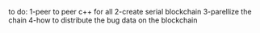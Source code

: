 to do:
1-peer to peer c++ for all
2-create serial blockchain
3-parellize the chain
4-how to distribute the bug data on the blockchain
